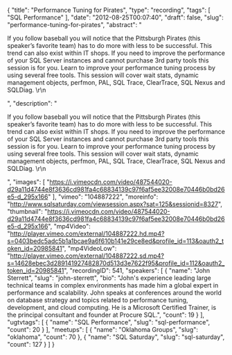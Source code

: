 {
  "title": "Performance Tuning for Pirates",
  "type": "recording",
  "tags": [
    "SQL Performance"
  ],
  "date": "2012-08-25T00:07:40",
  "draft": false,
  "slug": "performance-tuning-for-pirates",
  "abstract": "<p>If you follow baseball you will notice that the Pittsburgh Pirates (this speaker’s favorite team) has to do more with less to be successful. This trend can also exist within IT shops. If you need to improve the performance of your SQL Server instances and cannot purchase 3rd party tools this session is for you. Learn to improve your performance tuning process by using several free tools. This session will cover wait stats, dynamic management objects, perfmon, PAL, SQL Trace, ClearTrace, SQL Nexus and SQLDiag. \r\n</p>",
  "description": "<p>If you follow baseball you will notice that the Pittsburgh Pirates (this speaker’s favorite team) has to do more with less to be successful. This trend can also exist within IT shops. If you need to improve the performance of your SQL Server instances and cannot purchase 3rd party tools this session is for you. Learn to improve your performance tuning process by using several free tools. This session will cover wait stats, dynamic management objects, perfmon, PAL, SQL Trace, ClearTrace, SQL Nexus and SQLDiag. \r\n</p>",
  "images": [
    "https://i.vimeocdn.com/video/487544020-d29a11d4744e8f3636cd981fa4c68834139c97f6af5ee32008e70446b0bd26e5-d_295x166"
  ],
  "vimeo": "104887222",
  "moreinfo": "http://www.sqlsaturday.com/viewsession.aspx?sat=125&sessionid=8327",
  "thumbnail": "https://i.vimeocdn.com/video/487544020-d29a11d4744e8f3636cd981fa4c68834139c97f6af5ee32008e70446b0bd26e5-d_295x166",
  "mp4Video": "http://player.vimeo.com/external/104887222.hd.mp4?s=0403bedc5adc5b1a1bcae9a6f610b141e29ce8ed&profile_id=113&oauth2_token_id=20985841",
  "mp4VideoLow": "http://player.vimeo.com/external/104887222.sd.mp4?s=14628ebec3d289141927482870d513d3e7622f95&profile_id=112&oauth2_token_id=20985841",
  "recordingID": 541,
  "speakers": [
    {
      "name": "John Sterrett",
      "slug": "john-sterrett",
      "bio": "John's experience leading large technical teams in complex environments has made him a global expert in performance and scalability. John speaks at conferences around the world on database strategy and topics related to performance tuning, development, and cloud computing. He is a Microsoft Certified Trainer, is the principal consultant and founder at Procure SQL.",
      "count": 19
    }
  ],
  "ugtvtags": [
    {
      "name": "SQL Performance",
      "slug": "sql-performance",
      "count": 20
    }
  ],
  "meetups": [
    {
      "name": "Oklahoma Groups",
      "slug": "oklahoma",
      "count": 70
    },
    {
      "name": "SQL Saturday",
      "slug": "sql-saturday",
      "count": 127
    }
  ]
}